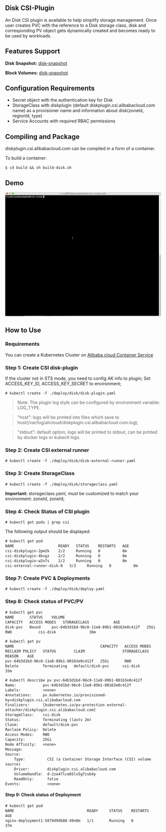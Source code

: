 
## Disk CSI-Plugin

An Disk CSI plugin is available to help simplify storage management.
Once user creates PVC with the reference to a Disk storage class, disk and
corresponding PV object gets dynamically created and becomes ready to be used by
workloads.

## Features Support

**Disk Snapshot:** [disk-snapshot](./disk-snapshot.md)

**Block Volumes:** [disk-snapshot](./disk-snapshot.md)


## Configuration Requirements

* Secret object with the authentication key for Disk
* StorageClass with diskplugin (default diskplugin.csi.alibabacloud.com name) as a provisioner name and information about disk(zoneId, regionId, type)
* Service Accounts with required RBAC permissions


## Compiling and Package
diskplugin.csi.alibabacloud.com can be compiled in a form of a container.

To build a container:
```
$ cd build && sh build-disk.sh
```

## Demo

[![](demo.png)](http://cloud.video.taobao.com/play/u/1962692024/p/1/e/6/t/1/50224108448.mp4)


## How to Use

### Requirements

You can create a Kubernetes Cluster on [Alibaba cloud Container Service](https://help.aliyun.com/product/25972.html?spm=a2c4g.750001.2.3.A7g9FZ)

### Step 1: Create CSI disk-plugin
If the cluster not in STS mode, you need to config AK info to plugin; Set ACCESS_KEY_ID, ACCESS_KEY_SECRET to environment;


```
# kubectl create -f ./deploy/disk/disk-plugin.yaml
```

> Note: The plugin log style can be configured by environment variable: LOG_TYPE.

> "host": logs will be printed into files which save to host(/var/log/alicloud/diskplugin.csi.alibabacloud.com.log);

> "stdout": default option, logs will be printed to stdout, can be printed by docker logs or kubectl logs.

### Step 2: Create CSI external runner
```
# kubectl create -f ./deploy/disk/disk-external-runner.yaml
```

### Step 3: Create StorageClass
```
# kubectl create -f ./deploy/disk/storageclass.yaml
```
**Important:** storageclass.yaml, must be customized to match your environment: zoneId, zoneId;

### Step 4: Check Status of CSI plugin
```
# kubectl get pods | grep csi
```

The following output should be displayed:

```
# kubectl get pod
NAME                    READY   STATUS    RESTARTS   AGE
csi-diskplugin-2pm2k    2/2     Running   0          8m
csi-diskplugin-4bvgz    2/2     Running   0          8m
csi-diskplugin-w2n7s    2/2     Running   0          8m
csi-external-runner-disk-0   3/3     Running   0          8m
```

### Step 7: Create PVC & Deployments
```
# kubectl create -f ./deploy/disk/deploy.yaml
```

### Step 8: Check status of PVC/PV
```
# kubectl get pvc
NAME       STATUS    VOLUME                                     CAPACITY   ACCESS MODES   STORAGECLASS           AGE
disk-pvc   Bound     pvc-64b3d1bd-96c0-11e8-89b1-00163e0c412f   25Gi       RWO            csi-disk               36m
```

```
# kubectl get pv
NAME                                       CAPACITY   ACCESS MODES   RECLAIM POLICY   STATUS        CLAIM                 STORAGECLASS               REASON    AGE
pvc-64b3d1bd-96c0-11e8-89b1-00163e0c412f   25Gi       RWO            Delete           Terminating   default/disk-pvc      csi-disk                             35m
```

```
# kubectl describe pv pvc-64b3d1bd-96c0-11e8-89b1-00163e0c412f
Name:            pvc-64b3d1bd-96c0-11e8-89b1-00163e0c412f
Labels:          <none>
Annotations:     pv.kubernetes.io/provisioned-by=diskplugin.csi.alibabacloud.com
Finalizers:      [kubernetes.io/pv-protection external-attacher/diskplugin.csi.alibabacloud.com]
StorageClass:    csi-disk
Status:          Terminating (lasts 2m)
Claim:           default/disk-pvc
Reclaim Policy:  Delete
Access Modes:    RWO
Capacity:        25Gi
Node Affinity:   <none>
Message:
Source:
    Type:          CSI (a Container Storage Interface (CSI) volume source)
    Driver:        diskplugin.csi.alibabacloud.com
    VolumeHandle:  d-2ze47lce65lv5g7zsb4y
    ReadOnly:      false
Events:            <none>
```

#### Step 9: Check status of Deployment
```
# kubectl get pod
NAME                                 READY     STATUS    RESTARTS   AGE
nginx-deployment1-5879d9db88-49n8m   1/1       Running   0          37m
```
